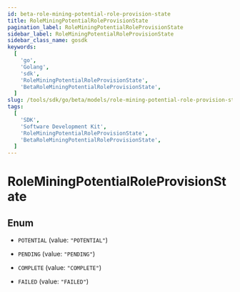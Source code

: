 ```yaml
---
id: beta-role-mining-potential-role-provision-state
title: RoleMiningPotentialRoleProvisionState
pagination_label: RoleMiningPotentialRoleProvisionState
sidebar_label: RoleMiningPotentialRoleProvisionState
sidebar_class_name: gosdk
keywords:
  [
    'go',
    'Golang',
    'sdk',
    'RoleMiningPotentialRoleProvisionState',
    'BetaRoleMiningPotentialRoleProvisionState',
  ]
slug: /tools/sdk/go/beta/models/role-mining-potential-role-provision-state
tags:
  [
    'SDK',
    'Software Development Kit',
    'RoleMiningPotentialRoleProvisionState',
    'BetaRoleMiningPotentialRoleProvisionState',
  ]
---
```


# RoleMiningPotentialRoleProvisionState

## Enum

- `POTENTIAL` (value: `"POTENTIAL"`)

- `PENDING` (value: `"PENDING"`)

- `COMPLETE` (value: `"COMPLETE"`)

- `FAILED` (value: `"FAILED"`)
